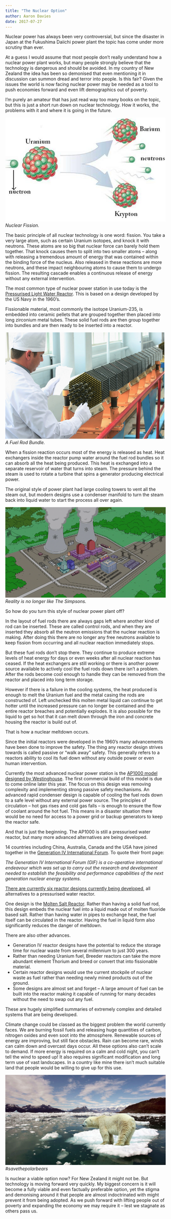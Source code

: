 ```yaml
---
title: "The Nuclear Option"
author: Aaron Davies
date: 2017-07-27
---
```


Nuclear power has always been very controversial, but since the disaster in Japan at the Fukushima Daiichi power plant the topic has come under more scrutiny than ever.

At a guess I would assume that most people don’t really understand how a nuclear power plant works, but many people strongly believe that the technology is dangerous and should be avoided. In my country of New Zealand the idea has been so demonised that even mentioning it in discussion can summon dread and terror into people. Is this fair? Given the issues the world is now facing nuclear power may be needed as a tool to push economies forward and even lift demographics out of poverty.

I’m purely an amateur that has just read way too many books on the topic, but this is just a short run down on nuclear technology. How it works, the problems with it and where it is going in the future.

[![Nuclear Fission.](../../media/images/blog/nuclear-fission3.jpg)](/assets/static/src/media/images/blog/nuclear-fission3.jpg)
_Nuclear Fission._

The basic principle of all nuclear technology is one word: fission. You take a very large atom, such as certain Uranium isotopes, and knock it with neutrons. These atoms are so big that nuclear force can barely hold them together. That knock causes them to split into two smaller atoms – along with releasing a tremendous amount of energy that was contained within the binding force of the nucleus. Also released in these reactions are more neutrons, and these impact neighbouring atoms to cause them to undergo fission. The resulting cascade enables a continuous release of energy without any external intervention.

The most common type of nuclear power station in use today is the [Pressurised Light Water Reactor](http://large.stanford.edu/courses/2015/ph241/zarubin1/). This is based on a design developed by the US Navy in the 1960’s.

Fissionable material, most commonly the isotope Uranium-235, is embedded into ceramic pellets that are grouped together then placed into long zirconium metal tubes. These solid fuel rods are then group together into bundles and are then ready to be inserted into a reactor.

[![A Fuel Rod Bundle.](../../media/images/blog/Nuclear-fuel-rods_0.png)](/assets/static/src/media/images/blog/Nuclear-fuel-rods_0.png)
_A Fuel Rod Bundle._

When a fission reaction occurs most of the energy is released as heat. Heat exchangers inside the reactor pump water around the fuel rod bundles so it can absorb all the heat being produced. This heat is exchanged into a separate reservoir of water that turns into steam. The pressure behind the steam is used to rotate a turbine that spins a generator producing electrical power.

The original style of power plant had large cooling towers to vent all the steam out, but modern designs use a condenser manifold to turn the steam back into liquid water to start the process all over again.

[![Reality is no longer like The Simpsons.](../../media/images/blog/800px-Springfield_Nuclear_Power_Plant.png)](/assets/static/src/media/images/blog/800px-Springfield_Nuclear_Power_Plant.png)
_Reality is no longer like The Simpsons._

So how do you turn this style of nuclear power plant off?

In the layout of fuel rods there are always gaps left where another kind of rod can be inserted. These are called control rods, and when they are inserted they absorb all the neutron emissions that the nuclear reaction is making. After doing this there are no longer any free neutrons available to keep fission from occurring and all nuclear reaction immediately stops.

But these fuel rods don’t stop there. They continue to produce extreme levels of heat energy for days or even weeks after all nuclear reaction has ceased. If the heat exchangers are still working or there is another power source available to actively cool the fuel rods down there isn’t a problem. After the rods become cool enough to handle they can be removed from the reactor and placed into long term storage.

However if there is a failure in the cooling systems, the heat produced is enough to melt the Uranium fuel and the metal casing the rods are constructed of. Left unchecked this molten metal liquid can continue to get hotter until the increased pressure can no longer be contained and the entire reactor breaches and potentially explodes. It is also possible for the liquid to get so hot that it can melt down through the iron and concrete housing the reactor is build out of.

That is how a nuclear meltdown occurs.

Since the initial reactors were developed in the 1960’s many advancements have been done to improve the safety. The thing any reactor design strives towards is called passive or “walk away” safety. This generally refers to a reactors ability to cool its fuel down without any outside power or even human intervention.

Currently the most advanced nuclear power station is the [AP1000 model designed by Westinghouse](http://www.westinghousenuclear.com/New-Plants/AP1000-PWR). The first commercial build of this model is due to come online later this year. The focus on this design was removing complexity and implementing strong passive safety mechanisms. An advanced rapid condenser design is capable of cooling the fuel rods down to a safe level without any external power source. The principles of circulation – hot gas rises and cold gas falls – is enough to ensure the flow of coolant around the hot fuel. This means in a disaster situation there would be no need for access to a power grid or backup generators to keep the reactor safe.

And that is just the beginning. The AP1000 is still a pressurised water reactor, but many more advanced alternatives are being developed.

14 countries including China, Australia, Canada and the USA have joined together in the [Generation IV International Forum](http://www.gen-4.org/index.html). To quote their front page:

_The Generation IV International Forum (GIF) is a co-operative international endeavour which was set up to carry out the research and development needed to establish the feasibility and performance capabilities of the next generation nuclear energy systems._

[There are currently six reactor designs currently being developed](https://www.gen-4.org/gif/jcms/c_40465/generation-iv-systems), all alternatives to a pressurised water reactor.

One design is the [Molten Salt Reactor](https://www.gen-4.org/gif/jcms/c_42150/molten-salt-reactor-msr). Rather than having a solid fuel rod, this design embeds the nuclear fuel into a liquid made out of molten fluoride based salt. Rather than having water in pipes to exchange heat, the fuel itself can be circulated in the reactor. Having the fuel in liquid form also significantly reduces the danger of meltdown.

There are also other advances.

* Generation IV reactor designs have the potential to reduce the storage time for nuclear waste from several millennium to just 300 years.
* Rather than needing Uranium fuel, Breeder reactors can take the more abundant element Thorium and breed or convert that into fissionable material.
* Certain reactor designs would use the current stockpile of nuclear waste as fuel rather than needing newly mined products out of the ground.
* Some designs are almost set and forget – A large amount of fuel can be built into the reactor making it capable of running for many decades without the need to swap out any fuel.

These are hugely simplified summaries of extremely complex and detailed systems that are being developed.

Climate change could be classed as the biggest problem the world currently faces. We are burning fossil fuels and releasing huge quantities of carbon, nitrogen oxides and even soot into the atmosphere. Renewable sources of energy are improving, but still face obstacles. Rain can become rare, winds can calm down and overcast days occur. All these options also can’t scale to demand. If more energy is required on a calm and cold night, you can’t tell the wind to speed up! It also requires significant modification and long term use of vast landscapes. In a country like mine there isn’t much suitable land that people would be willing to give up for this use.

[![\#savethepolarbears](../../media/images/blog/climate-change.jpg)](/assets/static/src/media/images/blog/climate-change.jpg)
_\#savethepolarbears_

Is nuclear a viable option now? For New Zealand it might not be. But technology is moving forward very quickly. My biggest concern is it will become a fully viable and even factually preferable option, yet the stigma and demonising around it that people are almost indoctrinated with might prevent it from being adopted. As we push forward with lifting people out of poverty and expanding the economy we may require it – lest we stagnate as others pass us.
